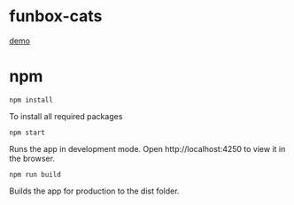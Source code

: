 # funbox-cats

<a href="https://pashakiz.github.io/funbox-cats/dist/" title="demo">demo</a>

# npm

`npm install`

To install all required packages

`npm start`

Runs the app in development mode.
Open http://localhost:4250 to view it in the browser.

`npm run build`

Builds the app for production to the dist folder.
